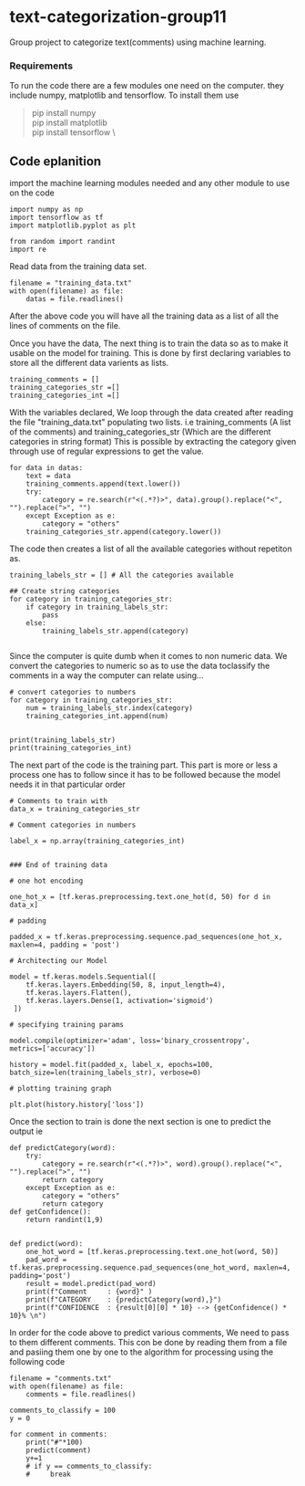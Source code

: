 # text-categorization-group11
Group project to categorize text(comments) using machine learning.


### Requirements
To run the code there are a few modules one need on the computer.
they include numpy, matplotlib and tensorflow. To install them use

> pip install numpy \
> pip install matplotlib \
> pip install tensorflow \


## Code eplanition

import the machine learning modules needed and any other module to use on the code
```
import numpy as np
import tensorflow as tf
import matplotlib.pyplot as plt

from random import randint
import re
```

Read data from the training data set.

```
filename = "training_data.txt"
with open(filename) as file:
    datas = file.readlines()
```
After the above code you will have all the training data as a list of all the lines of comments on the file.

Once you have the data, The next thing is to train the data so as to make it usable on the model for training.
This is done by first declaring variables to store all the different data varients as lists.

```
training_comments = []
training_categories_str =[]
training_categories_int =[]
```

With the variables declared, We loop through the data created after reading the file "training_data.txt" populating two lists. i.e
training_comments (A list of the comments) and training_categories_str (Which are the different categories in string format)
This is possible by extracting the category given through use of regular expressions to get the value.

```
for data in datas:
    text = data
    training_comments.append(text.lower())
    try:
        category = re.search(r"<(.*?)>", data).group().replace("<", "").replace(">", "") 
    except Exception as e:
        category = "others"
    training_categories_str.append(category.lower())
```

The code then creates a list of all the available categories without repetiton as.

```
training_labels_str = [] # All the categories available

## Create string categories
for category in training_categories_str:
    if category in training_labels_str:
        pass
    else:
        training_labels_str.append(category)
        
```

Since the computer is quite dumb when it comes to non numeric data. We convert the categories to numeric so as to use the data toclassify the comments in a 
way the computer can relate using...

```
# convert categories to numbers
for category in training_categories_str:
    num = training_labels_str.index(category)
    training_categories_int.append(num)


print(training_labels_str)
print(training_categories_int)
```

The next part of the code is the training part. This part is more or less a process one has to follow since it has to be followed because the model needs it
in that particular order

```
# Comments to train with
data_x = training_categories_str

# Comment categories in numbers

label_x = np.array(training_categories_int)


### End of training data

# one hot encoding 

one_hot_x = [tf.keras.preprocessing.text.one_hot(d, 50) for d in data_x]

# padding 

padded_x = tf.keras.preprocessing.sequence.pad_sequences(one_hot_x, maxlen=4, padding = 'post')

# Architecting our Model 

model = tf.keras.models.Sequential([
    tf.keras.layers.Embedding(50, 8, input_length=4),
    tf.keras.layers.Flatten(),
    tf.keras.layers.Dense(1, activation='sigmoid')
 ])

# specifying training params 

model.compile(optimizer='adam', loss='binary_crossentropy', 
metrics=['accuracy'])

history = model.fit(padded_x, label_x, epochs=100, 
batch_size=len(training_labels_str), verbose=0)

# plotting training graph

plt.plot(history.history['loss'])
```

Once the section to train is done the next section is one to predict the output ie

```
def predictCategory(word):
    try:
        category = re.search(r"<(.*?)>", word).group().replace("<", "").replace(">", "")
        return category
    except Exception as e:
        category = "others"
        return category
def getConfidence():
    return randint(1,9)


def predict(word):
    one_hot_word = [tf.keras.preprocessing.text.one_hot(word, 50)]
    pad_word = tf.keras.preprocessing.sequence.pad_sequences(one_hot_word, maxlen=4,  padding='post')
    result = model.predict(pad_word) 
    print(f"Comment     : {word}" )
    print(f"CATEGORY    : {predictCategory(word),}")
    print(f"CONFIDENCE  : {result[0][0] * 10} --> {getConfidence() * 10}% \n")

```

In order for the code above to predict various comments, We need to pass to them different comments. This con be done by reading them from a file and pasiing them one by one to the algorithm for processing using the following code

```
filename = "comments.txt"
with open(filename) as file:
    comments = file.readlines()

comments_to_classify = 100
y = 0 

for comment in comments:
    print("#"*100)
    predict(comment)
    y+=1
    # if y == comments_to_classify:
    #     break
```
